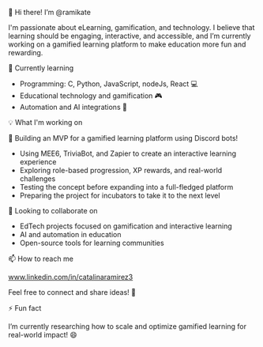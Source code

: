👋 Hi there! I’m @ramikate

I'm passionate about eLearning, gamification, and technology. I believe that learning should be engaging, interactive, and accessible, and I’m currently working on a gamified learning platform to make education more fun and rewarding.



🌱 Currently learning

- Programming: C, Python, JavaScript, nodeJs, React 💻
- Educational technology and gamification 🎮
- Automation and AI integrations 🤖



💡 What I'm working on

🚀 Building an MVP for a gamified learning platform using Discord bots!
- Using MEE6, TriviaBot, and Zapier to create an interactive learning experience
- Exploring role-based progression, XP rewards, and real-world challenges
- Testing the concept before expanding into a full-fledged platform
- Preparing the project for incubators to take it to the next level



🤝 Looking to collaborate on

- EdTech projects focused on gamification and interactive learning
- AI and automation in education
- Open-source tools for learning communities



📫 How to reach me

www.linkedin.com/in/catalinaramirez3

Feel free to connect and share ideas! 🚀



⚡ Fun fact

I’m currently researching how to scale and optimize gamified learning for real-world impact! 😄

<!---
ramikate/ramikate is a ✨ special ✨ repository because its `README.md` (this file) appears on your GitHub profile.
You can click the Preview link to take a look at your changes.
--->
